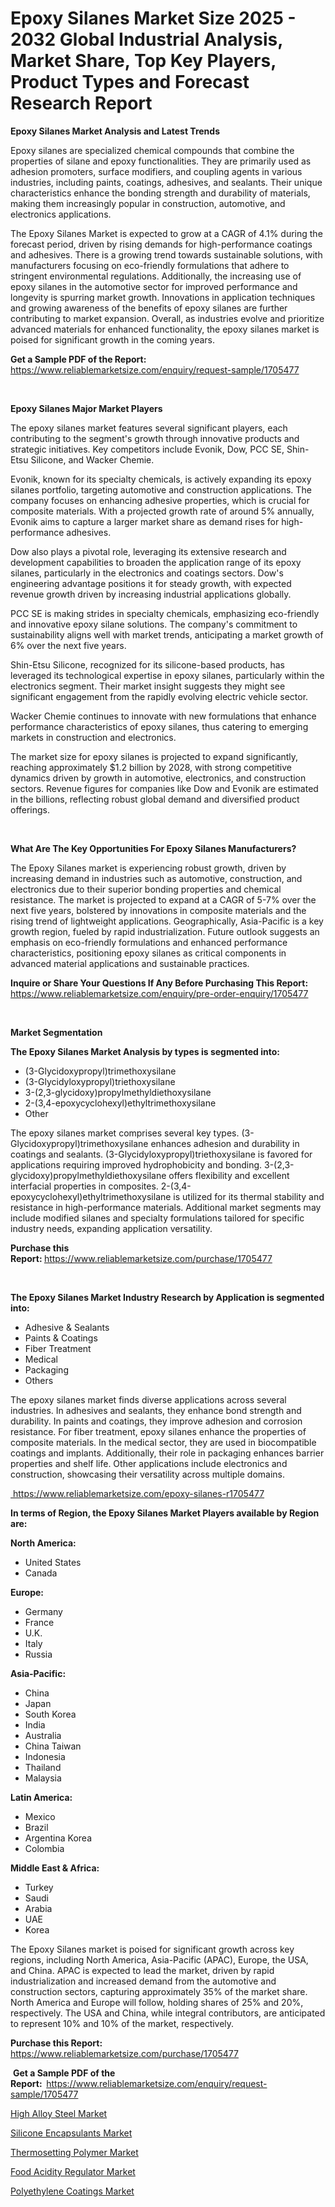 <p><h1>Epoxy Silanes Market Size 2025 - 2032 Global Industrial Analysis, Market Share, Top Key Players, Product Types and Forecast Research Report</h1></p><p><strong>Epoxy Silanes Market Analysis and Latest Trends</strong></p>
<p><p>Epoxy silanes are specialized chemical compounds that combine the properties of silane and epoxy functionalities. They are primarily used as adhesion promoters, surface modifiers, and coupling agents in various industries, including paints, coatings, adhesives, and sealants. Their unique characteristics enhance the bonding strength and durability of materials, making them increasingly popular in construction, automotive, and electronics applications.</p><p>The Epoxy Silanes Market is expected to grow at a CAGR of 4.1% during the forecast period, driven by rising demands for high-performance coatings and adhesives. There is a growing trend towards sustainable solutions, with manufacturers focusing on eco-friendly formulations that adhere to stringent environmental regulations. Additionally, the increasing use of epoxy silanes in the automotive sector for improved performance and longevity is spurring market growth. Innovations in application techniques and growing awareness of the benefits of epoxy silanes are further contributing to market expansion. Overall, as industries evolve and prioritize advanced materials for enhanced functionality, the epoxy silanes market is poised for significant growth in the coming years.</p></p>
<p><strong>Get a Sample PDF of the Report:&nbsp;</strong> <a href="https://www.reliablemarketsize.com/enquiry/request-sample/1705477?utm_campaign=1895&utm_medium=2&utm_source=Github&utm_content=ia&utm_term=02042025&utm_id=epoxy-silanes">https://www.reliablemarketsize.com/enquiry/request-sample/1705477</a></p>
<p>&nbsp;</p>
<p><strong>Epoxy Silanes Major Market Players</strong></p>
<p><p>The epoxy silanes market features several significant players, each contributing to the segment's growth through innovative products and strategic initiatives. Key competitors include Evonik, Dow, PCC SE, Shin-Etsu Silicone, and Wacker Chemie. </p><p>Evonik, known for its specialty chemicals, is actively expanding its epoxy silanes portfolio, targeting automotive and construction applications. The company focuses on enhancing adhesive properties, which is crucial for composite materials. With a projected growth rate of around 5% annually, Evonik aims to capture a larger market share as demand rises for high-performance adhesives.</p><p>Dow also plays a pivotal role, leveraging its extensive research and development capabilities to broaden the application range of its epoxy silanes, particularly in the electronics and coatings sectors. Dow's engineering advantage positions it for steady growth, with expected revenue growth driven by increasing industrial applications globally.</p><p>PCC SE is making strides in specialty chemicals, emphasizing eco-friendly and innovative epoxy silane solutions. The company's commitment to sustainability aligns well with market trends, anticipating a market growth of 6% over the next five years.</p><p>Shin-Etsu Silicone, recognized for its silicone-based products, has leveraged its technological expertise in epoxy silanes, particularly within the electronics segment. Their market insight suggests they might see significant engagement from the rapidly evolving electric vehicle sector.</p><p>Wacker Chemie continues to innovate with new formulations that enhance performance characteristics of epoxy silanes, thus catering to emerging markets in construction and electronics.</p><p>The market size for epoxy silanes is projected to expand significantly, reaching approximately $1.2 billion by 2028, with strong competitive dynamics driven by growth in automotive, electronics, and construction sectors. Revenue figures for companies like Dow and Evonik are estimated in the billions, reflecting robust global demand and diversified product offerings.</p></p>
<p>&nbsp;</p>
<p><strong>What Are The Key Opportunities For Epoxy Silanes Manufacturers?</strong></p>
<p><p>The Epoxy Silanes market is experiencing robust growth, driven by increasing demand in industries such as automotive, construction, and electronics due to their superior bonding properties and chemical resistance. The market is projected to expand at a CAGR of 5-7% over the next five years, bolstered by innovations in composite materials and the rising trend of lightweight applications. Geographically, Asia-Pacific is a key growth region, fueled by rapid industrialization. Future outlook suggests an emphasis on eco-friendly formulations and enhanced performance characteristics, positioning epoxy silanes as critical components in advanced material applications and sustainable practices.</p></p>
<p><strong>Inquire or Share Your Questions If Any Before Purchasing This Report:</strong> <a href="https://www.reliablemarketsize.com/enquiry/pre-order-enquiry/1705477?utm_campaign=1895&utm_medium=2&utm_source=Github&utm_content=ia&utm_term=02042025&utm_id=epoxy-silanes">https://www.reliablemarketsize.com/enquiry/pre-order-enquiry/1705477</a></p>
<p>&nbsp;</p>
<p><strong>Market Segmentation</strong></p>
<p><strong>The Epoxy Silanes Market Analysis by types is segmented into:</strong></p>
<p><ul><li>(3-Glycidoxypropyl)trimethoxysilane</li><li>(3-Glycidyloxypropyl)triethoxysilane</li><li>3-(2,3-glycidoxy)propylmethyldiethoxysilane</li><li>2-(3,4-epoxycyclohexyl)ethyltrimethoxysilane</li><li>Other</li></ul></p>
<p><p>The epoxy silanes market comprises several key types. (3-Glycidoxypropyl)trimethoxysilane enhances adhesion and durability in coatings and sealants. (3-Glycidyloxypropyl)triethoxysilane is favored for applications requiring improved hydrophobicity and bonding. 3-(2,3-glycidoxy)propylmethyldiethoxysilane offers flexibility and excellent interfacial properties in composites. 2-(3,4-epoxycyclohexyl)ethyltrimethoxysilane is utilized for its thermal stability and resistance in high-performance materials. Additional market segments may include modified silanes and specialty formulations tailored for specific industry needs, expanding application versatility.</p></p>
<p><strong>Purchase this Report:&nbsp;</strong><a href="https://www.reliablemarketsize.com/purchase/1705477?utm_campaign=1895&utm_medium=2&utm_source=Github&utm_content=ia&utm_term=02042025&utm_id=epoxy-silanes">https://www.reliablemarketsize.com/purchase/1705477</a></p>
<p>&nbsp;</p>
<p><strong>The Epoxy Silanes Market Industry Research by Application is segmented into:</strong></p>
<p><ul><li>Adhesive & Sealants</li><li>Paints & Coatings</li><li>Fiber Treatment</li><li>Medical</li><li>Packaging</li><li>Others</li></ul></p>
<p><p>The epoxy silanes market finds diverse applications across several industries. In adhesives and sealants, they enhance bond strength and durability. In paints and coatings, they improve adhesion and corrosion resistance. For fiber treatment, epoxy silanes enhance the properties of composite materials. In the medical sector, they are used in biocompatible coatings and implants. Additionally, their role in packaging enhances barrier properties and shelf life. Other applications include electronics and construction, showcasing their versatility across multiple domains.</p></p>
<p><a href="https://www.reliablemarketsize.com/epoxy-silanes-r1705477?utm_campaign=1895&utm_medium=2&utm_source=Github&utm_content=ia&utm_term=02042025&utm_id=epoxy-silanes">&nbsp;https://www.reliablemarketsize.com/epoxy-silanes-r1705477</a></p>
<p><strong>In terms of Region, the Epoxy Silanes Market Players available by Region are:</strong></p>
<p>
    <p> <strong> North America: </strong>
        <ul>
            <li>United States</li>
            <li>Canada</li>
        </ul>
        </p> 
    <p> <strong> Europe: </strong>
        <ul>
            <li>Germany</li>
            <li>France</li>
            <li>U.K.</li>
            <li>Italy</li>
            <li>Russia</li>
        </ul>
        </p> 
    <p> <strong> Asia-Pacific: </strong>
        <ul>
            <li>China</li>
            <li>Japan</li>
            <li>South Korea</li>
            <li>India</li>
            <li>Australia</li>
            <li>China Taiwan</li>
            <li>Indonesia</li>
            <li>Thailand</li>
            <li>Malaysia</li>
        </ul>
        </p> 
    <p> <strong> Latin America: </strong>
        <ul>
            <li>Mexico</li>
            <li>Brazil</li>
            <li>Argentina Korea</li>
            <li>Colombia</li>
        </ul>
        </p> 
    <p> <strong> Middle East & Africa: </strong>
        <ul>
            <li>Turkey</li>
            <li>Saudi</li>
            <li>Arabia</li>
            <li>UAE</li>
            <li>Korea</li>
        </ul>
    </p>
    </p>
<p><p>The Epoxy Silanes market is poised for significant growth across key regions, including North America, Asia-Pacific (APAC), Europe, the USA, and China. APAC is expected to lead the market, driven by rapid industrialization and increased demand from the automotive and construction sectors, capturing approximately 35% of the market share. North America and Europe will follow, holding shares of 25% and 20%, respectively. The USA and China, while integral contributors, are anticipated to represent 10% and 10% of the market, respectively.</p></p>
<p><strong>Purchase this Report: </strong><a href="https://www.reliablemarketsize.com/purchase/1705477?utm_campaign=1895&utm_medium=2&utm_source=Github&utm_content=ia&utm_term=02042025&utm_id=epoxy-silanes">https://www.reliablemarketsize.com/purchase/1705477</a></p>
<p>&nbsp;<strong>Get a Sample PDF of the Report:&nbsp;&nbsp;</strong><a href="https://www.reliablemarketsize.com/enquiry/request-sample/1705477?utm_campaign=1895&utm_medium=2&utm_source=Github&utm_content=ia&utm_term=02042025&utm_id=epoxy-silanes">https://www.reliablemarketsize.com/enquiry/request-sample/1705477</a></p>
<p><strong></strong></p>
<p><p><a href="https://github.com/oatisorenscl/Market-Research-Report-List-1/blob/main/high-alloy-steel-market.md?utm_campaign=1895&utm_medium=2&utm_source=Github&utm_content=ia&utm_term=02042025&utm_id=epoxy-silanes">High Alloy Steel Market</a></p><p><a href="https://github.com/klinzenisaa/Market-Research-Report-List-1/blob/main/silicone-encapsulants-market.md?utm_campaign=1895&utm_medium=2&utm_source=Github&utm_content=ia&utm_term=02042025&utm_id=epoxy-silanes">Silicone Encapsulants Market</a></p><p><a href="https://github.com/siriyagayo/Market-Research-Report-List-1/blob/main/thermosetting-polymer-market.md?utm_campaign=1895&utm_medium=2&utm_source=Github&utm_content=ia&utm_term=02042025&utm_id=epoxy-silanes">Thermosetting Polymer Market</a></p><p><a href="https://github.com/shapurforouz/Market-Research-Report-List-1/blob/main/food-acidity-regulator-market.md?utm_campaign=1895&utm_medium=2&utm_source=Github&utm_content=ia&utm_term=02042025&utm_id=epoxy-silanes">Food Acidity Regulator Market</a></p><p><a href="https://github.com/jemalapoilly/Market-Research-Report-List-1/blob/main/polyethylene-coatings-market.md?utm_campaign=1895&utm_medium=2&utm_source=Github&utm_content=ia&utm_term=02042025&utm_id=epoxy-silanes">Polyethylene Coatings Market</a></p></p>
